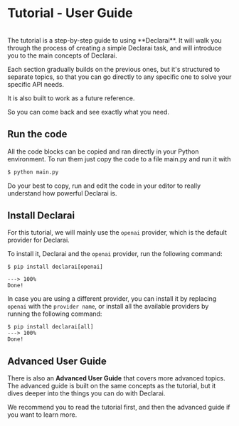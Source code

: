 # Tutorial - User Guide

<br>
The tutorial is a step-by-step guide to using **Declarai**. It will walk you through the process of creating a simple Declarai task, and will introduce you to the main concepts of Declarai.

Each section gradually builds on the previous ones, but it's structured to separate topics, so that you can go directly
to any specific one to solve your specific API needs.

It is also built to work as a future reference.

So you can come back and see exactly what you need.

## Run the code

All the code blocks can be copied and ran directly in your Python environment.
To run them just copy the code to a file main.py and run it with

```bash
$ python main.py
```

Do your best to copy, run and edit the code in your editor to really understand how powerful Declarai
is.

## Install Declarai

For this tutorial, we will mainly use the `openai` provider, which is the default provider for Declarai.

To install it, Declarai and the `openai` provider, run the following command:
<div class="termy">

```console
$ pip install declarai[openai]

---> 100%
Done!
```

</div>

In case you are using a different provider, you can install it by replacing `openai` with the `provider name`, or
install
all the available providers by running the following command:

<div class="termy">

```console
$ pip install declarai[all]
---> 100%
Done!
```

</div>

## Advanced User Guide

There is also an **Advanced User Guide** that covers more advanced topics.
The advanced guide is built on the same concepts as the tutorial, but it dives deeper into the things you can do with
Declarai.

We recommend you to read the tutorial first, and then the advanced guide if you want to learn more.
